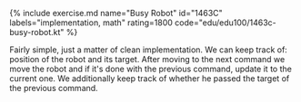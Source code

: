 {% include exercise.md name="Busy Robot" id="1463C" labels="implementation, math" rating=1800 code="edu/edu100/1463c-busy-robot.kt" %}

Fairly simple, just a matter of clean implementation.  We can keep track of: position of the robot and its target.  After moving to the next command we move the robot and if it's done with the previous command, update it to the current one.  We additionally keep track of whether he passed the target of the previous command.

